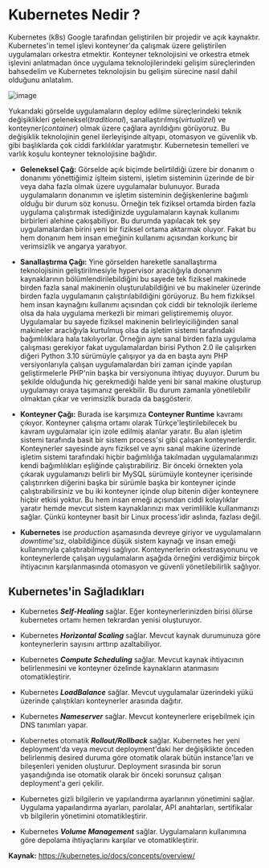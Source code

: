 
# Kubernetes Nedir ?

Kubernetes (k8s) Google tarafından geliştirilen bir projedir ve açık kaynaktır. Kubernetes'in temel işlevi konteyner'da çalışmak üzere geliştirilen uygulamaları orkestra etmektir. Konteyner teknolojisini ve orkestra etmek işlevini anlatmadan önce uygulama teknolojilerindeki gelişim süreçlerinden bahsedelim ve Kubernetes teknolojisin bu gelişim sürecine nasıl dahil olduğunu anlatalım.

![image](https://user-images.githubusercontent.com/116150600/201118995-c5b4283f-97ef-4284-99f1-47bc9709b7ab.png)

Yukarıdaki görselde uygulamaların deploy edilme süreçlerindeki teknik değişiklikleri geleneksel(*traditional*), sanallaştırılmış(*virtualizel*) ve konteyner(*container*) olmak üzere çağlara ayrıldığını görüyoruz. Bu değişiklik teknolojinin genel ilerleyişinde altyapı, otomasyon ve güvenlik vb. gibi başlıklarda çok ciddi farklılıklar yaratmıştır. Kubernetesin temelleri ve varlık koşulu konteyner teknolojisine bağlıdır. 

- **Geleneksel Çağ:** Görselde açık biçimde belirtildiği üzere bir donanım o donanımı yönettiğimiz işlteim sistemi, işletim sisteminin üzerinde de bir veya daha fazla olmak üzere uygulamalar bulunuyor. Burada uygulamaların donanımın ve işletim sisteminin değişkenlerine bağımlı olduğu bir durum söz konusu. Örneğin tek fiziksel ortamda birden fazla uygulama çalıştırmak istediğinizde uygulamaların kaynak kullanımı birbirleri alehine çakışabiliyor. Bu durumda yapılacak tek şey uygulamalardan birini yeni bir fiziksel ortama aktarmak oluyor. Fakat bu hem donanım hem insan emeğinin kullanımı açısından korkunç bir verimsizlik ve angarya yaratıyor.

- **Sanallaştırma Çağı:** Yine görselden hareketle sanallaştırma teknolojisinin geliştirilmesiyle hypervisor aracılığıyla donanım kaynaklarının bölümlendirilebildiğini bu sayede tek fiziksel makinede birden fazla sanal makinenin oluşturulabildiğini ve bu makineler üzerinde birden fazla uygulamanın çalıştırılabildiğini görüyoruz. Bu hem fizkiksel hem insan kaynağını kullanımı açısından çok ciddi bir teknolojik ilerleme olsa da hala uygulama merkezli bir mimari geliştirememiş oluyor. Uygulamalar bu sayede fiziksel makinenin belirleyiciliğinden sanal makineler araclığıyla kurtulmuş olsa da işletim sistemi tarafındaki bağımlılıklara hala takılıyorlar. Örneğin aynı sanal birden fazla uygulama çalışması gerekiyor fakat uygulamalardan birisi Python 2.0 ile çalışırken diğeri Python 3.10 sürümüyle çalışıyor ya da en başta aynı PHP versiyonlarıyla çalışan uygulamalardan biri zaman içinde yapılan geliştirmelerle PHP'nin başka bir versiyonuna ihtiyaç duyuyor. Durum bu şekilde olduğunda hiç gerekmediği halde yeni bir sanal makine oluşturup uygulamayı oraya taşımanız gerekbilir. Bu durum zamanla yönetilebilir olmaktan çıkar ve verimsizlik burada da başgösterir.

- **Konteyner Çağı:** Burada ise karşımıza **Conteyner Runtime** kavramı çıkıyor. Konteyner çalışma ortamı olarak Türkçe'leştirilebilecek bu kavram uygulamalar için izole edilmiş alanlar yaratır. Bu alan işletim sistemi tarafında basit bir sistem process'si gibi çalışan konteynerlerdir. Konteynerler sayesinde aynı fiziksel ve aynı sanal makine üzerinde işletim sistemi tarafındaki hiçbir bağımlılığa takılmadan uygulamalarımızı kendi bağımlılıkları eşliğinde çalıştırabiliriz. Bir önceki örnekten yola çıkarak uygulamanızı belirli bir MySQL sürümüyle konteyner içerisinde çalıştırırken diğerini başka bir sürümle başka bir konteyner içinde çalıştırabilirsiniz ve bu iki konteyner içinde olup bitenin diğer konteynere hiçbir etkisi yoktur. Bu hem insan emeği açısından ciddi kolaylıklar yaratır hemde mevcut sistem kaynaklarınızı max verimlilikle kullanmanızı sağlar. Çünkü konteyner basit bir Linux process'idir aslında, fazlası değil.

- **Kubernetes** ise *production* aşamasında devreye giriyor ve uygulamaların *downtime*'sız, olabildiğince düşük sistem kaynağı ve insan emeği kullanımıyla çalıştırabilmeyi sağlıyor. Konteynerlerin orkestrasyonunu ve konteynerlerde çalışan uygulamaların aşağıda örneğini verdiğimiz birçok ihtiyacının karşılanmasında otomasyon ve güvenli yönetilebilirlik sağlıyor.


## Kubernetes'in Sağladıkları

- Kubernetes ***Self-Healing*** sağlar. Eğer konteynerlerinizden birisi ölürse kubernetes ortamı hemen tekrardan yenisi oluşturuyor.

- Kubernetes ***Horizontal Scaling*** sağlar. Mevcut kaynak durumunuza göre konteynerlerin sayısını arttırıp azaltabiliyor.

- Kubernetes ***Compute Scheduling*** sağlar. Mevcut kaynak ihtiyacının belirlenmesini ve konteyner özelinde kaynakların atanmasını otomatikleştirir.

- Kubernetes ***LoadBalance*** sağlar. Mevcut uygulamalar üzerindeki yükü üzerinde çalıştıkları konteynerler arasında dağıtır.

- Kubernetes ***Nameserver*** sağlar. Mevcut konteynerlere erişebilmek için DNS tanımları yapar.

- Kubernetes otomatik ***Rollout/Rollback*** sağlar. Kubernetes her yeni deployment'da veya mevcut deployment'daki her değişiklikte önceden belirlenmiş desired duruma göre otomatik olarak bütün instance'ları ve bileşenleri yeniden oluşturur. Deployment sırasında bir sorun yaşandığında ise otomatik olarak bir önceki sorunsuz çalışan deployment'a geri çekilir.

- Kubernetes gizli bilgilerin ve yapılandırma ayarlarının yönetimini sağlar. Uygulama yapaılandırma ayarları, parolalar, API anahtarları, sertifikalar vb bilgilerin yönetimini otomatikleştirir.

- Kubernetes ***Volume Management*** sağlar. Uygulamaların kullanımına göre depolama ihtiyaçlarını karşılar ve otomatikleştirir.

**Kaynak:** https://kubernetes.io/docs/concepts/overview/
